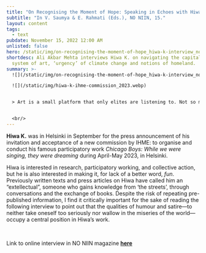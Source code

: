 ```yaml
---
title: "On Recognising the Moment of Hope: Speaking in Echoes with Hiwa K."
subtitle: "In V. Saumya & E. Rahmati (Eds.), NO NIIN, 15."
layout: content
tags:
  - text
pubdate: November 15, 2022 12:00 AM
unlisted: false
hero: /static/img/on-recognising-the-moment-of-hope_hiwa-k-interview_no-niin-2022.webp
shortdesc: Ali Akbar Mehta interviews Hiwa K. on navigating the capitalistic
  system of art, ‘urgency’ of climate change and notions of homeland.
summary: >-
  ![](/static/img/on-recognising-the-moment-of-hope_hiwa-k-interview_no-niin-2022.webp)

  ![](/static/img/hiwa-k-ihme-commission_2023.webp)


  > Art is a small platform that only elites are listening to. Not so many people know what artists are saying. So as artists, we need to build organic spaces where people can come and where you don’t have masters and disciples, only participants. Where we could go back to a certain set of core values, you know, Marx also talked about this, ‘you have to produce where you are’, and ‘take people out from that *alienation of production*’.


  <br/>
---
```

**Hiwa K.** was in Helsinki in September for the press announcement of his invitation and acceptance of a new commission by IHME: to organise and conduct his famous participatory work *Chicago Boys: While we were singing, they were dreaming* during April-May 2023, in Helsinki.

Hiwa is interested in research, participatory working, and collective action, but he is also interested in making it, for lack of a better word, *fun*. Previously written texts and press articles on Hiwa have called him an “extellectual”, someone who gains knowledge from ‘the streets’, through conversations and the exchange of books. Despite the risk of repeating pre-published information, I find it critically important for the sake of reading the following interview to point out that the qualities of humour and satire—to neither take oneself too seriously nor wallow in the miseries of the world—occupy a central position in Hiwa’s work.

<br/>

Link to online interview in NO NIIN magazine **[here](https://no-niin.com/issue-15/on-recognising-the-moment-of-hope-speaking-in-echoes-with-hiwa-k/)**
